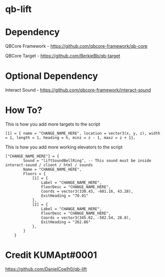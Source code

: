 # qb-lift

# Dependency

QBCore Framework - https://github.com/qbcore-framework/qb-core

QBCore Target - https://github.com/BerkieBb/qb-target

# Optional Dependency

Interact Sound - https://github.com/qbcore-framework/interact-sound

# How To?

This is how you add more targets to the script

```
[1] = { name = "CHANGE_NAME_HERE", location = vector3(x, y, z), width = 1, length = 1, heading = h, minz = z - 1, maxz = z + 1},
```

This is how you add more working elevators to the script

```
["CHANGE_NAME_HERE"] = {
        Sound = "liftSoundBellRing", -- This sound must be inside interact-sound / client / html / sounds
        Name = "CHANGE_NAME_HERE",
        Floors = {
            [1] = {
                Label = "CHANGE_NAME_HERE",
                FloorDesc = "CHANGE_NAME_HERE",
                Coords = vector3(330.43, -601.16, 43.28),
                ExitHeading = "70.91"
            },
            [2] = {
                Label = "CHANGE_NAME_HERE",
                FloorDesc = "CHANGE_NAME_HERE",
                Coords = vector3(345.62, -582.54, 28.8),
                ExitHeading = "262.86"
            },
        }
    }
```

# Credit KUMApt#0001

https://github.com/DanielCoelh0/qb-lift